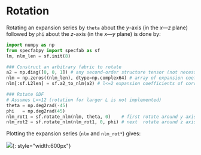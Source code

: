 # Rotation

Rotating an expansion series by `theta` about the $y$-axis (in the $x$&mdash;$z$ plane) followed by `phi` about the $z$-axis (in the $x$&mdash;$y$ plane) is done by:

```python
import numpy as np
from specfabpy import specfab as sf
lm, nlm_len = sf.init(8) 

### Construct an arbitrary fabric to rotate
a2 = np.diag([0, 0, 1]) # any second-order structure tensor (not necessarily diagonal)
nlm = np.zeros((nlm_len), dtype=np.complex64) # array of expansion coefficients
nlm[:sf.L2len] = sf.a2_to_nlm(a2) # l<=2 expansion coefficients of corresponding normalized ODF

### Rotate ODF
# Assumes L=<12 (rotation for larger L is not implemented)
theta = np.deg2rad(-45) 
phi   = np.deg2rad(45)
nlm_rot1 = sf.rotate_nlm(nlm, theta, 0)    # first rotate around y axis in x-z plane
nlm_rot2 = sf.rotate_nlm(nlm_rot1, 0, phi) # next  rotate around z axis in x-y plane 
```

Plotting the expansion series (`nlm` and `nlm_rot*`) gives:

![](https://github.com/nicholasmr/specfab/raw/main/tests/wigner-d-rotation-test/wigner-d-rotation-test.png){: style="width:600px"}
